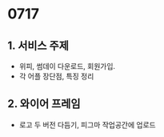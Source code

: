 # 0717



## 1. 서비스 주제

- 위피, 썸데이 다운로드, 회원가입.
- 각 어플 장단점, 특징 정리


## 2. 와이어 프레임

- 로고 두 버전 다듬기, 피그마 작업공간에 업로드